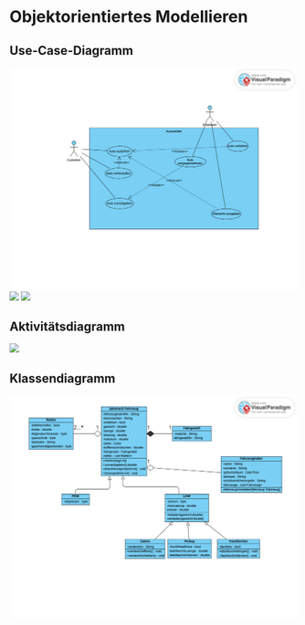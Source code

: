 # Objektorientiertes Modellieren

## Use-Case-Diagramm
![](Diagramme/UseCase-Diagramm.png)
![](Diagramme/Dömane.png)
![](Diagramme/Domäne%202.png)

## Aktivitätsdiagramm
![](Diagramme/Aktivitätsdiagramm.png)

## Klassendiagramm
![](Diagramme/Klassendiagramm.png)
